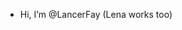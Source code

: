 - Hi, I’m @LancerFay (Lena works too)

<!---
LancerFay/LancerFay is a ✨ special ✨ repository because its `README.md` (this file) appears on your GitHub profile.
You can click the Preview link to take a look at your changes.
--->
